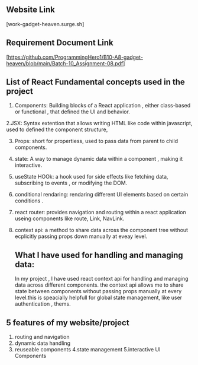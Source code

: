 ## Website Link

[work-gadget-heaven.surge.sh]

## Requirement Document Link

[https://github.com/ProgrammingHero1/B10-A8-gadget-heaven/blob/main/Batch-10_Assignment-08.pdf]

## List of React Fundamental concepts used in the project

1. Components: Building blocks of a React application , either class-based or
   functional , that defined the UI and behavior.

2.JSX: Syntax extention that allows writing HTML like code within javascript,
used to defined the component structure,

3. Props: short for propertiess, used to pass data from parent to child
   components.

4. state: A way to manage dynamic data within a component , making it
   interactive.

5. useState HOOk: a hook used for side effects like fetching data, subscribing
   to events , or modifying the DOM.

6. conditional rendaring: rendaring different UI elements based on certain
   conditions .

7. react router: provides navigation and routing within a react application
   useing components like route, Link, NavLink.

8. context api: a method to share data across the component tree without
   ecplicitly passing props down manually at eveay level.

   ## What I have used for handling and managing data:

   In my project , I have used react context api for handling and managing data
   across different components. the context api allows me to share state between
   components without passing props manually at every level.this is speacially
   helpfull for global state management, like user authentication , thems.

## 5 features of my website/project

1. routing and navigation
2. dynamic data handling
3. reuseable components 4.state management 5.interactive UI Components
